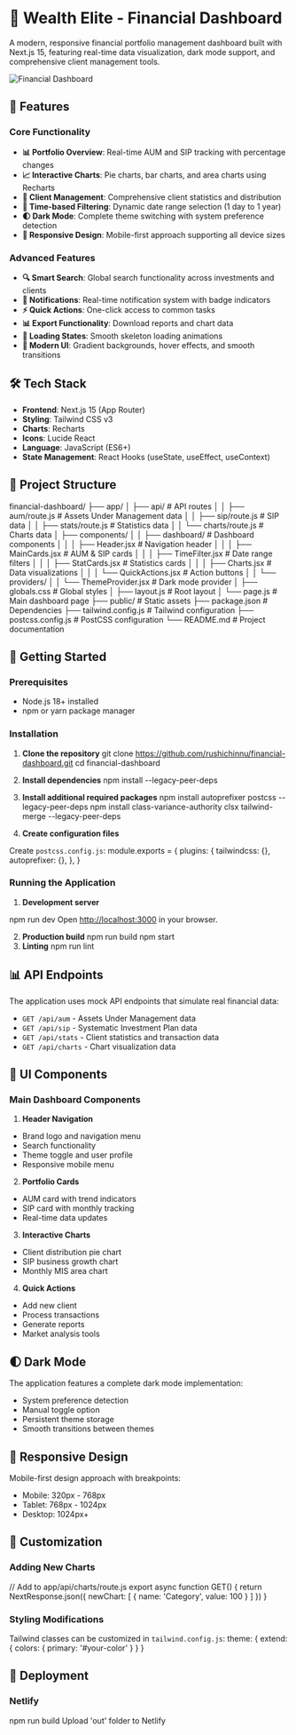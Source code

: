 # 🏦 Wealth Elite - Financial Dashboard

A modern, responsive financial portfolio management dashboard built with Next.js 15, featuring real-time data visualization, dark mode support, and comprehensive client management tools.

![Financial Dashboard](https://via.placeholder.com/800x400/3b82f6/ffffff?text=Financial+Dashboard+Screenshot)

## 🚀 Features

### Core Functionality

- **📊 Portfolio Overview**: Real-time AUM and SIP tracking with percentage changes
- **📈 Interactive Charts**: Pie charts, bar charts, and area charts using Recharts
- **👥 Client Management**: Comprehensive client statistics and distribution
- **📅 Time-based Filtering**: Dynamic date range selection (1 day to 1 year)
- **🌓 Dark Mode**: Complete theme switching with system preference detection
- **📱 Responsive Design**: Mobile-first approach supporting all device sizes

### Advanced Features

- **🔍 Smart Search**: Global search functionality across investments and clients
- **🔔 Notifications**: Real-time notification system with badge indicators
- **⚡ Quick Actions**: One-click access to common tasks
- **📊 Export Functionality**: Download reports and chart data
- **🔄 Loading States**: Smooth skeleton loading animations
- **🎨 Modern UI**: Gradient backgrounds, hover effects, and smooth transitions

## 🛠️ Tech Stack

- **Frontend**: Next.js 15 (App Router)
- **Styling**: Tailwind CSS v3
- **Charts**: Recharts
- **Icons**: Lucide React
- **Language**: JavaScript (ES6+)
- **State Management**: React Hooks (useState, useEffect, useContext)

## 📁 Project Structure

financial-dashboard/
├── app/
│ ├── api/ # API routes
│ │ ├── aum/route.js # Assets Under Management data
│ │ ├── sip/route.js # SIP data
│ │ ├── stats/route.js # Statistics data
│ │ └── charts/route.js # Charts data
│ ├── components/
│ │ ├── dashboard/ # Dashboard components
│ │ │ ├── Header.jsx # Navigation header
│ │ │ ├── MainCards.jsx # AUM & SIP cards
│ │ │ ├── TimeFilter.jsx # Date range filters
│ │ │ ├── StatCards.jsx # Statistics cards
│ │ │ ├── Charts.jsx # Data visualizations
│ │ │ └── QuickActions.jsx # Action buttons
│ │ └── providers/
│ │ └── ThemeProvider.jsx # Dark mode provider
│ ├── globals.css # Global styles
│ ├── layout.js # Root layout
│ └── page.js # Main dashboard page
├── public/ # Static assets
├── package.json # Dependencies
├── tailwind.config.js # Tailwind configuration
├── postcss.config.js # PostCSS configuration
└── README.md # Project documentation

## 🚀 Getting Started

### Prerequisites

- Node.js 18+ installed
- npm or yarn package manager

### Installation

1. **Clone the repository**
   git clone https://github.com/rushichinnu/financial-dashboard.git
   cd financial-dashboard

2. **Install dependencies**
   npm install --legacy-peer-deps

3. **Install additional required packages**
   npm install autoprefixer postcss --legacy-peer-deps
   npm install class-variance-authority clsx tailwind-merge --legacy-peer-deps

4. **Create configuration files**

Create `postcss.config.js`:
module.exports = {
plugins: {
tailwindcss: {},
autoprefixer: {},
},
}

### Running the Application

1. **Development server**

npm run dev
Open [http://localhost:3000](http://localhost:3000) in your browser.

2. **Production build**
   npm run build
   npm start
3. **Linting**
   npm run lint

## 📊 API Endpoints

The application uses mock API endpoints that simulate real financial data:

- `GET /api/aum` - Assets Under Management data
- `GET /api/sip` - Systematic Investment Plan data
- `GET /api/stats` - Client statistics and transaction data
- `GET /api/charts` - Chart visualization data

## 🎨 UI Components

### Main Dashboard Components

1. **Header Navigation**

- Brand logo and navigation menu
- Search functionality
- Theme toggle and user profile
- Responsive mobile menu

2. **Portfolio Cards**

- AUM card with trend indicators
- SIP card with monthly tracking
- Real-time data updates

3. **Interactive Charts**

- Client distribution pie chart
- SIP business growth chart
- Monthly MIS area chart

4. **Quick Actions**

- Add new client
- Process transactions
- Generate reports
- Market analysis tools

## 🌓 Dark Mode

The application features a complete dark mode implementation:

- System preference detection
- Manual toggle option
- Persistent theme storage
- Smooth transitions between themes

## 📱 Responsive Design

Mobile-first design approach with breakpoints:

- Mobile: 320px - 768px
- Tablet: 768px - 1024px
- Desktop: 1024px+

## 🔧 Customization

### Adding New Charts

// Add to app/api/charts/route.js
export async function GET() {
return NextResponse.json({
newChart: [
{ name: 'Category', value: 100 }
]
})
}

### Styling Modifications

Tailwind classes can be customized in `tailwind.config.js`:
theme: {
extend: {
colors: {
primary: '#your-color'
}
}
}

## 🚀 Deployment

### Netlify

npm run build
Upload 'out' folder to Netlify
